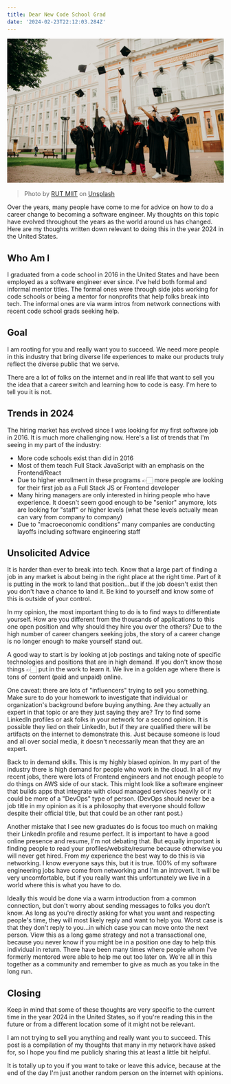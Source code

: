 ```yaml
---
title: Dear New Code School Grad
date: '2024-02-23T22:12:03.284Z'
---
```


![Diploma](./diploma.jpg)

> Photo by <a href="https://unsplash.com/@rutmiit?utm_content=creditCopyText&utm_medium=referral&utm_source=unsplash">RUT MIIT</a> on <a href="https://unsplash.com/photos/people-in-black-academic-dress-standing-on-green-grass-field-during-daytime-hpRGrfOIybc?utm_content=creditCopyText&utm_medium=referral&utm_source=unsplash">Unsplash</a>

Over the years, many people have come to me for advice on how to do a career change to becoming a software engineer. My thoughts on this topic have evolved throughout the years as the world around us has changed. Here are my thoughts written down relevant to doing this in the year 2024 in the United States.

## Who Am I

I graduated from a code school in 2016 in the United States and have been employed as a software engineer ever since. I've held both formal and informal mentor titles. The formal ones were through side jobs working for code schools or being a mentor for nonprofits that help folks break into tech. The informal ones are via warm intros from network connections with recent code school grads seeking help.

## Goal

I am rooting for you and really want you to succeed. We need more people in this industry that bring diverse life experiences to make our products truly reflect the diverse public that we serve.

There are a lot of folks on the internet and in real life that want to sell you the idea that a career switch and learning how to code is easy. I'm here to tell you it is not.

## Trends in 2024

The hiring market has evolved since I was looking for my first software job in 2016. It is much more challenging now. Here's a list of trends that I'm seeing in my part of the industry:

- More code schools exist than did in 2016
- Most of them teach Full Stack JavaScript with an emphasis on the Frontend/React
- Due to higher enrollment in these programs 👉🏻 more people are looking for their first job as a Full Stack JS or Frontend developer
- Many hiring managers are only interested in hiring people who have experience. It doesn't seem good enough to be "senior" anymore, lots are looking for "staff" or higher levels (what these levels actually mean can vary from company to company)
- Due to "macroeconomic conditions" many companies are conducting layoffs including software engineering staff

## Unsolicited Advice

It is harder than ever to break into tech. Know that a large part of finding a job in any market is about being in the right place at the right time. Part of it is putting in the work to land that position...but if the job doesn't exist then you don't have a chance to land it. Be kind to yourself and know some of this is outside of your control.

In my opinion, the most important thing to do is to find ways to differentiate yourself. How are you different from the thousands of applications to this one open position and why should they hire you over the others? Due to the high number of career changers seeking jobs, the story of a career change is no longer enough to make yourself stand out.

A good way to start is by looking at job postings and taking note of specific technologies and positions that are in high demand. If you don't know those things 👉🏻 put in the work to learn it. We live in a golden age where there is tons of content (paid and unpaid) online.

One caveat: there are lots of "influencers" trying to sell you something. Make sure to do your homework to investigate that individual or organization's background before buying anything. Are they actually an expert in that topic or are they just saying they are? Try to find some LinkedIn profiles or ask folks in your network for a second opinion. It is possible they lied on their LinkedIn, but if they are qualified there will be artifacts on the internet to demonstrate this. Just because someone is loud and all over social media, it doesn't necessarily mean that they are an expert.

Back to in demand skills. This is my highly biased opinion. In my part of the industry there is high demand for people who work in the cloud. In all of my recent jobs, there were lots of Frontend engineers and not enough people to do things on AWS side of our stack. This might look like a software engineer that builds apps that integrate with cloud managed services heavily or it could be more of a "DevOps" type of person. (DevOps should never be a job title in my opinion as it is a philosophy that everyone should follow despite their official title, but that could be an other rant post.)

Another mistake that I see new graduates do is focus too much on making their LinkedIn profile and resume perfect. It is important to have a good online presence and resume, I'm not debating that. But equally important is finding people to read your profiles/website/resume because otherwise you will never get hired. From my experience the best way to do this is via networking. I know everyone says this, but it is true. 100% of my software engineering jobs have come from networking and I'm an introvert. It will be very uncomfortable, but if you really want this unfortunately we live in a world where this is what you have to do.

Ideally this would be done via a warm introduction from a common connection, but don't worry about sending messages to folks you don't know. As long as you're directly asking for what you want and respecting people's time, they will most likely reply and want to help you. Worst case is that they don't reply to you...in which case you can move onto the next person. View this as a long game strategy and not a transactional one, because you never know if you might be in a position one day to help this individual in return. There have been many times where people whom I've formerly mentored were able to help me out too later on. We're all in this together as a community and remember to give as much as you take in the long run.

## Closing

Keep in mind that some of these thoughts are very specific to the current time in the year 2024 in the United States, so if you're reading this in the future or from a different location some of it might not be relevant.

I am not trying to sell you anything and really want you to succeed. This post is a compilation of my thoughts that many in my network have asked for, so I hope you find me publicly sharing this at least a little bit helpful.

It is totally up to you if you want to take or leave this advice, because at the end of the day I'm just another random person on the internet with opinions.
